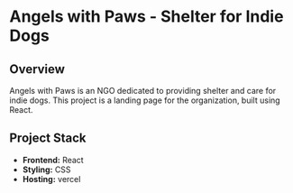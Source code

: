 # Angels with Paws - Shelter for Indie Dogs

## Overview

Angels with Paws is an NGO dedicated to providing shelter and care for indie dogs. This project is a landing page for the organization, built using React.

## Project Stack

- **Frontend:** React
- **Styling:** CSS
- **Hosting:** vercel 

